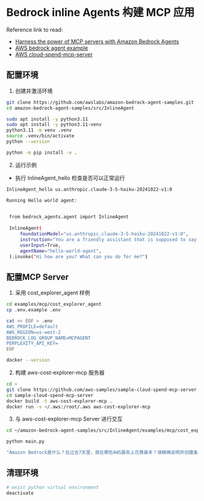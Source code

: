 # Bedrock inline Agents 构建 MCP 应用

Reference link to read: 
- [Harness the power of MCP servers with Amazon Bedrock Agents](https://aws.amazon.com/blogs/machine-learning/harness-the-power-of-mcp-servers-with-amazon-bedrock-agents/)
- [AWS bedrock agent example](https://github.com/awslabs/amazon-bedrock-agent-samples)
- [AWS cloud-spend-mcp-server](https://github.com/aws-samples/sample-cloud-spend-mcp-server)
  
## 配置环境
1. 创建并激活环境
```bash
git clone https://github.com/awslabs/amazon-bedrock-agent-samples.git
cd amazon-bedrock-agent-samples/src/InlineAgent

sudo apt install -y python3.11
sudo apt install -y python3.11-venv
python3.11 -m venv .venv
source .venv/bin/activate
python --version

python -m pip install -e .
```

2. 运行示例
- 执行 InlineAgent_hello 检查是否可以正常运行
```bash
InlineAgent_hello us.anthropic.claude-3-5-haiku-20241022-v1:0

Running Hello world agent:                                                                                                       

                                                                                                                    
 from bedrock_agents.agent import InlineAgent                                                                                    
                                                                                                                                 
 InlineAgent(                                                                                                                    
     foundationModel="us.anthropic.claude-3-5-haiku-20241022-v1:0",                                                              
     instruction="You are a friendly assistant that is supposed to say hello to everything.",                                    
     userInput=True,                                                                                                             
     agentName="hello-world-agent",                                                                                              
 ).invoke("Hi how are you? What can you do for me?") 
```

## 配置MCP Server
1. 采用 cost_explorer_agent 样例
```bash
cd examples/mcp/cost_explorer_agent
cp .env.example .env

cat << EOF > .env
AWS_PROFILE=default
AWS_REGION=us-west-2
BEDROCK_LOG_GROUP_NAME=MCPAGENT
PERPLEXITY_API_KEY=
EOF

docker --version
```

2. 构建 aws-cost-explorer-mcp 服务器
```bash
cd ~
git clone https://github.com/aws-samples/sample-cloud-spend-mcp-server.git
cd sample-cloud-spend-mcp-server
docker build -t aws-cost-explorer-mcp .
docker run -v ~/.aws:/root/.aws aws-cost-explorer-mcp
```

3. 与 aws-cost-explorer-mcp Server 进行交互
```bash
cd ~/amazon-bedrock-agent-samples/src/InlineAgent/examples/mcp/cost_explorer_agent

python main.py

"Amazon Bedrock是什么？在过去7天里，我在哪些AWS服务上花费最多？请精确说明并创建条形图"
```

## 清理环境
```bash
# exist python virtual environment
deactivate
```